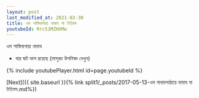 ```yaml
---
layout: post
last_modified_at: 2021-03-30
title: ওম শাস্তিবাগায়া নামায গা টাইমস
youtubeId: Rrc51MZHXMw
---
```

 
 
 ওম শাস্তিবাগায়া নামায  
 
 -  যার ষাট ভাগ রয়েছে (মান্দুক্য উপনিষদ দেখুন) 
 
  
 
  
 
 
 
 
 
 


{% include youtubePlayer.html id=page.youtubeId %}
 
[Next]({{ site.baseurl }}{% link  split1/_posts/2017-05-13-ওম গাবামপাঠায়ে নামায গা টাইমস.md%})
 
